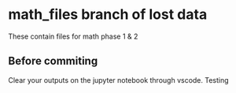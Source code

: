 # math_files branch of lost data
These contain files for math phase 1 &amp; 2

## Before commiting

Clear your outputs on the jupyter notebook through vscode.
Testing

